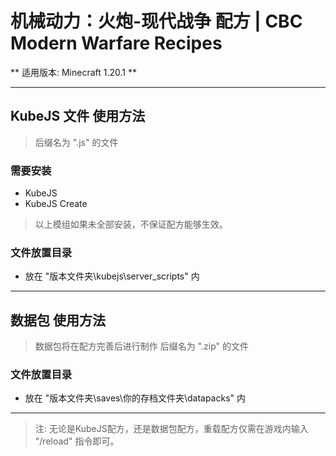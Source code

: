 # 机械动力：火炮-现代战争 配方 | CBC Modern Warfare Recipes #
** 适用版本: Minecraft 1.20.1 **
***
## KubeJS 文件 使用方法 ##
> 后缀名为 ".js" 的文件
### 需要安装 ###
- KubeJS
- KubeJS Create
> 以上模组如果未全部安装，不保证配方能够生效。
### 文件放置目录 ###
- 放在 "版本文件夹\kubejs\server_scripts" 内
***
## 数据包 使用方法 ##
> 数据包将在配方完善后进行制作
> 后缀名为 ".zip" 的文件
### 文件放置目录 ###
- 放在 "版本文件夹\saves\你的存档文件夹\datapacks" 内
***
> 注: 无论是KubeJS配方，还是数据包配方，重载配方仅需在游戏内输入 "/reload" 指令即可。
